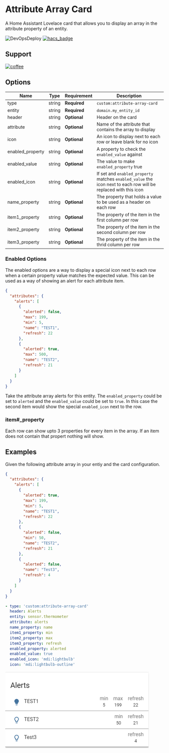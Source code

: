 # Attribute Array Card

A Home Assistant Lovelace card that allows you to display an array in the attribute property of an entity.

![DevOpsDeploy](https://vsrm.dev.azure.com/harpemh/_apis/public/Release/badge/c05ee315-a025-430d-b05a-a3909673bf29/1/1)
[![hacs_badge](https://img.shields.io/badge/HACS-Custom-orange.svg)](https://github.com/custom-components/hacs)

## Support

[![coffee](https://www.buymeacoffee.com/assets/img/custom_images/black_img.png)](https://www.buymeacoffee.com/harpesichord)

## Options

| Name             | Type   | Requirement  | Description                                                                                                     |
| ---------------- | ------ | ------------ | --------------------------------------------------------------------------------------------------------------- |
| type             | string | **Required** | `custom:attribute-array-card`                                                                                   |
| entity           | string | **Required** | `domain.my_entity_id`                                                                                           |
| header           | string | **Optional** | Header on the card                                                                                              |
| attribute        | string | **Optional** | Name of the attribute that contains the array to display                                                        |
| icon             | string | **Optional** | An icon to display next to each row or leave blank for no icon                                                  |
| enabled_property | string | **Optional** | A property to check the `enabled_value` against                                                                 |
| enabled_value    | string | **Optional** | The value to make `enabled_property` true                                                                       |
| enabled_icon     | string | **Optional** | If set and `enabled_property` matches `enabled_value` the icon next to each row will be replaced with this icon |
| name_property    | string | **Optional** | The property that holds a value to be used as a header on each row                                              |
| item1_property   | string | **Optional** | The property of the item in the first column per row                                                            |
| item2_property   | string | **Optional** | The property of the item in the second column per row                                                           |
| item3_property   | string | **Optional** | The property of the item in the thrid column per row                                                            |

### Enabled Options

The enabled options are a way to display a special icon next to each row when a certain property value matches the expected value.
This can be used as a way of showing an alert for each attribute item.

```json
{
  "attributes": {
    "alerts": [
      {
        "alerted": false,
        "max": 199,
        "min": 5,
        "name": "TEST1",
        "refresh": 22
      },
      {
        "alerted": true,
        "max": 500,
        "name": "TEST2",
        "refresh": 21
      }
    ]
  }
}
```

Take the attribute array alerts for this entity. The `enabled_property` could be set to `alerted` and the `enabled_value` could be set to `true`. In this case the second item would show the special `enabled_icon` next to the row.

### item#\_property

Each row can show upto 3 properties for every item in the array. If an item does not contain that propert nothing will show.

## Examples

Given the following attribute array in your entiy and the card configuration.

```json
{
  "attributes": {
    "alerts": [
      {
        "alerted": true,
        "max": 199,
        "min": 5,
        "name": "TEST1",
        "refresh": 22
      },
      {
        "alerted": false,
        "min": 50,
        "name": "TEST2",
        "refresh": 21
      },
      {
        "alerted": false,
        "name": "Test3",
        "refresh": 4
      }
    ]
  }
}
```

```yaml
- type: 'custom:attribute-array-card'
  header: Alerts
  entity: sensor.thermometer
  attribute: alerts
  name_property: name
  item1_property: min
  item2_property: max
  item3_property: refresh
  enabled_property: alerted
  enabled_value: true
  enabled_icon: 'mdi:lightbulb'
  icon: 'mdi:lightbulb-outline'
```

![Example](./imgs/example.png)
